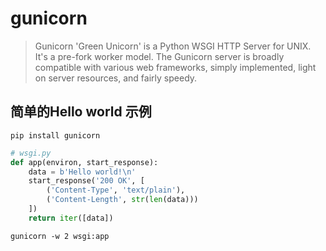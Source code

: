 # gunicorn

> Gunicorn 'Green Unicorn' is a Python WSGI HTTP Server for UNIX.
> It's a pre-fork worker model. The Gunicorn server is broadly compatible with various web frameworks,
> simply implemented, light on server resources, and fairly speedy.

## 简单的Hello world 示例

```shell
pip install gunicorn
```

```python
# wsgi.py
def app(environ, start_response):
    data = b'Hello world!\n'
    start_response('200 OK', [
        ('Content-Type', 'text/plain'),
        ('Content-Length', str(len(data)))
    ])
    return iter([data])
```

```shell
gunicorn -w 2 wsgi:app
```
